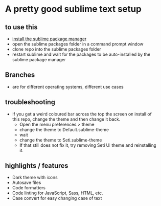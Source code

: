 # A pretty good sublime text setup

## to use this
* [install the sublime package manager](https://packagecontrol.io/installation)
* open the sublime packages folder in a command prompt window
* clone repo into the sublime packages folder
* restart sublime and wait for the packages to be auto-installed by the sublime package manager

## Branches
* are for different operating systems, different use cases

## troubleshooting
 * If you get a weird coloured bar across the top the screen on install of this repo, change the theme and then change it back.
    * Open the menu preferences > theme
    * change the theme to Default.sublime-theme
    * wait
    * change the theme to Seti.sublime-theme
    * If that still does not fix it, try removing  Seti UI theme and reinstalling it.

## highlights / features
  * Dark theme with icons
  * Autosave files
  * Code formatters
  * Code linting for JavaScript, Sass, HTML, etc.
  * Case convert for easy changing case of text

